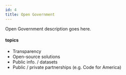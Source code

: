 ```yaml
---
id: 4
title: Open Government
---
```


Open Government description goes here.

#### topics
- Transparency
- Open-source solutions
- Public info. / datasets
- Public / private partnerships (e.g. Code for America)
